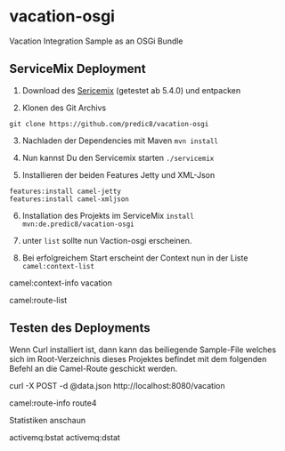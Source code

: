 # vacation-osgi
Vacation Integration Sample as an OSGi Bundle

## ServiceMix Deployment

1. Download des <a href="http://example.com/">Sericemix</a> (getestet ab 5.4.0) und entpacken

2. Klonen des Git Archivs
  ```
  git clone https://github.com/predic8/vacation-osgi
  ```
3. Nachladen der Dependencies mit Maven
  ``` mvn install ```

4. Nun kannst Du den Servicemix starten
  ``` ./servicemix ```

5. Installieren der beiden Features Jetty und XML-Json
  ```
  features:install camel-jetty
  features:install camel-xmljson 
  ```
6. Installation des Projekts im ServiceMix
  ```install mvn:de.predic8/vacation-osgi```

7. unter ```list``` sollte nun Vaction-osgi erscheinen.

9. Bei erfolgreichem Start erscheint der Context nun in der Liste
  ``` camel:context-list ```


camel:context-info vacation 

camel:route-list 

## Testen des Deployments
Wenn Curl installiert ist, dann kann das beiliegende Sample-File welches sich im Root-Verzeichnis dieses Projektes befindet mit dem folgenden Befehl an die Camel-Route geschickt werden.

curl -X POST -d @data.json http://localhost:8080/vacation

camel:route-info  route4 

Statistiken anschaun

activemq:bstat 
activemq:dstat 

